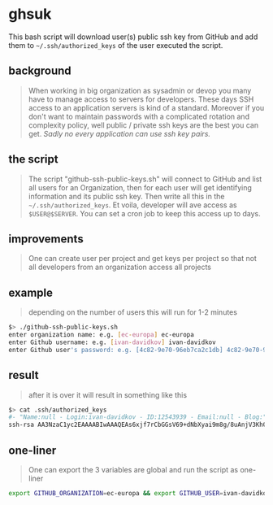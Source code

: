 # ghsuk
This bash script will download user(s) public ssh key from GitHub and add them to `~/.ssh/authorized_keys` of the user executed the script.

## background
> When working in big organization as sysadmin or devop you many have to manage access to servers for developers. These days SSH access to an application servers is kind of a standard. Moreover if you don't want to maintain passwords with a complicated rotation and complexity policy, well public / private ssh keys are the best you can get. _Sadly no every application can use ssh key pairs._

## the script
> The script "github-ssh-public-keys.sh" will connect to GitHub and list all users for an Organization, then for each user will get identifying information and its public ssh key. Then write all this in the `~/.ssh/authorized_keys`. Et voila, developer will ave access as `$USER@$SERVER`. You can set a cron job to keep this access up to days.

## improvements
> One can create user per project and get keys per project so that not all developers from an organization access all projects

## example
> depending on the number of users this will run for 1-2 minutes
```sh
$> ./github-ssh-public-keys.sh 
enter organization name: e.g. [ec-europa] ec-europa
enter Github username: e.g. [ivan-davidkov] ivan-davidkov
enter Github user's password: e.g. [4c82-9e70-96eb7ca2c1db] 4c82-9e70-96eb7ca2c1db
```

## result
> after it is over it will result in something like this
```sh
$> cat .ssh/authorized_keys
#- "Name:null - Login:ivan-davidkov - ID:12543939 - Email:null - Blog:" Login:ivan-davidkov_ID:12543939 -#
ssh-rsa AA3NzaC1yc2EAAAABIwAAAQEAs6xjf7rCbGGsV69+dNbXyai9m8g/8uAnjV3Kh0FxgmJXDoYWVD/7AR28CYCZRmpYhahQCCbkuTb5TBcvW20BVmhVL1I/+cI/h+veqDcP/LM6ZdzIGz4ViG+DXsi5vweyIDGnjBADSEG7uFc0JjYaf4BQ8gSYNwz6gfmBmsSSFBD2HaYEZ62miZh5/Qdyc3MyVGJ5bcKek+B/HQ0VsIcNCdcX1EkoiFye28zS7rRTugbXm/I99yrMD+CKaSBMbFrd+KAIHpAEy17ag3WSoGFrdB3oYhv6S99HpczVyP2Q5ttT9Z67L/6EozPdkLIIocjkXvlUO2hVEMCf7etjzGApPQ== Login:ivan-davidkov_ID:12543939
```

## one-liner
> One can export the 3 variables are global and run the script as one-liner
```sh
export GITHUB_ORGANIZATION=ec-europa && export GITHUB_USER=ivan-davidkov && export GITHUB_PASS=4c82-9e70-96eb7ca2c1db && for p in `seq 1 ${num_pages}`; do curl -s -u "${github_user}:${github_pass}" "https://api.github.com/orgs/${github_org}/members?page=$p&per_page=100" | jq -r '.[] | "\(.url) Login:\(.login)_ID:\(.id)"' | while read url comment; do echo -en "#- `curl -s -u "${github_user}:${github_pass}"  "${url//}" | jq '"Name:\(.name) - Login:\(.login) - ID:\(.id) - Email:\(.email) - Blog:\(.blog)"'` $comment -#\n`curl -s -u "${github_user}:${github_pass}"  "$url/keys"| jq -r .[0].key`" >> ${HOME}/.ssh/authorized_keys && echo -e " $comment \n" >> ${HOME}/.ssh/authorized_keys ; done ; done 
```
